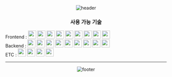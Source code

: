 <!--
![](https://workers-visitors.wlsdnr129.workers.dev/visit?username=jinwook-song)
<sup>[&larr; Try it](https://workers-visitors.wlsdnr129.workers.dev/)<sup>
-->

<div align="center">
  
![header](https://capsule-render.vercel.app/api?type=waving&color=auto&height=200&section=header&text=JHUN&fontSize=80)

<!--
[![Anurag's GitHub stats](https://github-readme-stats.vercel.app/api?username=jeonghun94&show_icons=true)](https://github.com/anuraghazra/github-readme-stats)
[![Top Langs](https://github-readme-stats.vercel.app/api/top-langs/?username=jeonghun94&layout=compact)](https://github.com/anuraghazra/github-readme-stats)
-->

### 사용 가능 기술

<div align="left">
<div >
Frontend : <img height='25' src="https://img.shields.io/badge/HTML-E34F26?style=flat-square&logo=HTML5&logoColor=white"/>
           <img height='25' src="https://img.shields.io/badge/CSS-1572B6?style=flat-square&logo=CSS3&logoColor=white"/>
           <img height='25' src="https://img.shields.io/badge/Pug-A86454?style=flat-square&logo=Pug&logoColor=white"/>
           <img height='25' src="https://img.shields.io/badge/Sass-CC6699?style=flat-square&logo=Sass&logoColor=white"/>
           <img height='25' src="https://img.shields.io/badge/JavaScript-F7DF1E?style=flat-square&logo=JavaScript&logoColor=white"/>
           <img height='25' src="https://img.shields.io/badge/TypeScript-3178C6?style=flat-square&logo=TypeScript&logoColor=white"/>
           <img height='25' src="https://img.shields.io/badge/React-61DAFB?style=flat-square&logo=React&logoColor=white"/>  
           <img height='25' src="https://img.shields.io/badge/Next.js-000000?style=flat-square&logo=Next.js&logoColor=white"/>
           <!--
           <img height='25' src="https://img.shields.io/badge/styled-components-DB7093?style=flat-square&logo=styled-components CSS&logoColor=white"/>
           -->
           <img height='25' src="https://img.shields.io/badge/Tailwind-06B6D4?style=flat-square&logo=Tailwind CSS&logoColor=white"/>
</div>

<div>
Backend : <img height='25' src="https://img.shields.io/badge/Node.js-339933?style=flat-square&logo=Node.js&logoColor=white"/>
          <img height='25' src="https://img.shields.io/badge/Express-000000?style=flat-square&logo=Express&logoColor=white"/>
          <img height='25' src="https://img.shields.io/badge/TypeScript-3178C6?style=flat-square&logo=TypeScript&logoColor=white"/>
          <img height='25' src="https://img.shields.io/badge/Python-3776AB?style=flat-square&logo=Python&logoColor=white"/>
          <img height='25' src="https://img.shields.io/badge/NestJs-E0234E?style=flat-square&logo=NestJs&logoColor=white"/>    
          <img height='25' src="https://img.shields.io/badge/MongoDB-47A248?style=flat-square&logo=MongoDB&logoColor=white"/>
          <img height='25' src="https://img.shields.io/badge/MySQL-4479A1?style=flat-square&logo=MySQL&logoColor=white"/>
          <img height='25' src="https://img.shields.io/badge/PostgreSQL-4169E1?style=flat-square&logo=PostgreSQL&logoColor=white"/>
          <img height='25' src="https://img.shields.io/badge/Microsoft SQL Server-CC2927?style=flat-square&logo=Microsoft SQL Server&logoColor=white"/>
</div>

<div>
ETC :     <img height='25' src="https://img.shields.io/badge/Git-F05032?style=flat-square&logo=Git&logoColor=white"/>
          <img height='25' src="https://img.shields.io/badge/Heroku-430098?style=flat-square&logo=Heroku&logoColor=white"/>
          <img height='25' src="https://img.shields.io/badge/Netlify-00C7B7?style=flat-square&logo=Netlify&logoColor=white"/>
          <img height='25' src="https://img.shields.io/badge/Vercel-000000?style=flat-square&logo=Vercel&logoColor=white"/>
</div>
</div>
<hr>

  
![footer](https://capsule-render.vercel.app/api?type=waving&color=auto&height=100&section=footer)
</div>
